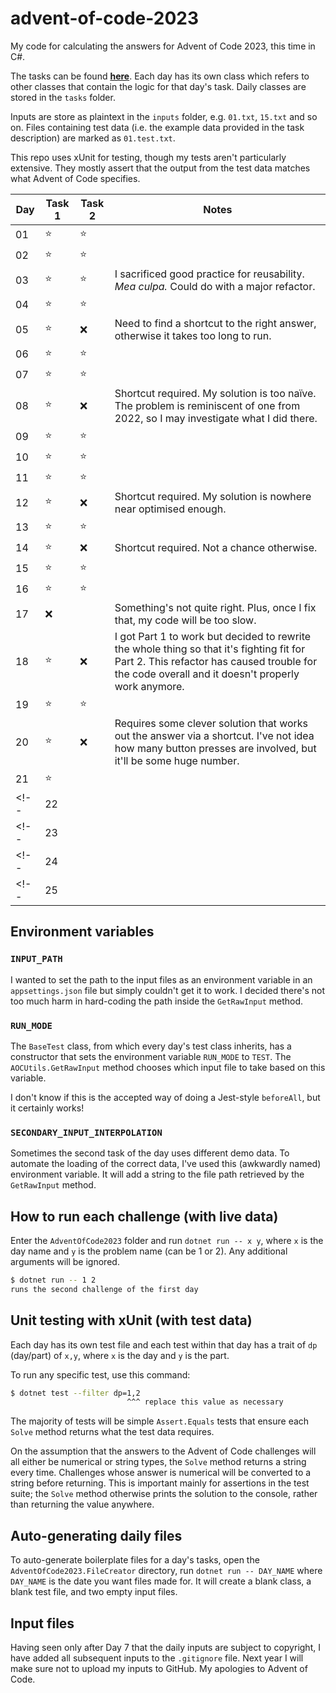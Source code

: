 # advent-of-code-2023

My code for calculating the answers for Advent of Code 2023, this time in C#.

The tasks can be found **[here](https://adventofcode.com/2023)**. Each day has its own class which refers to other classes that contain the logic for that day's task. Daily classes are stored in the `tasks` folder.

Inputs are store as plaintext in the `inputs` folder, e.g. `01.txt`, `15.txt` and so on. Files containing test data (i.e. the example data provided in the task description) are marked as `01.test.txt`.

This repo uses xUnit for testing, though my tests aren't particularly extensive. They mostly assert that the output from the test data matches what Advent of Code specifies.

| Day | Task 1 | Task 2 | Notes |
| --- | ------ | ------ | ----- |
| 01  | ⭐    | ⭐     |       |
| 02  | ⭐    | ⭐     |       |
| 03  | ⭐    | ⭐     | I sacrificed good practice for reusability. _Mea culpa._ Could do with a major refactor. |
| 04  | ⭐    | ⭐     |       |
| 05  | ⭐    | ❌     | Need to find a shortcut to the right answer, otherwise it takes too long to run. |
| 06  | ⭐    | ⭐     |       |
| 07  | ⭐    | ⭐     |       |
| 08  | ⭐    | ❌     | Shortcut required. My solution is too na&iuml;ve. The problem is reminiscent of one from 2022, so I may investigate what I did there. |
| 09  | ⭐    | ⭐     |       |
| 10  | ⭐    | ⭐     |       |
| 11  | ⭐    | ⭐     |       |
| 12  | ⭐    | ❌     | Shortcut required. My solution is nowhere near optimised enough. |
| 13  | ⭐    | ⭐     |       |
| 14  | ⭐    | ❌     | Shortcut required. Not a chance otherwise. |
| 15  | ⭐    | ⭐     |       |
| 16  | ⭐    | ⭐     |       |
| 17  | ❌    |        | Something's not quite right. Plus, once I fix that, my code will be too slow. |
| 18  | ⭐    | ❌     | I got Part 1 to work but decided to rewrite the whole thing so that it's fighting fit for Part 2. This refactor has caused trouble for the code overall and it doesn't properly work anymore. |
| 19  | ⭐    | ⭐     |       |
| 20  | ⭐    | ❌     | Requires some clever solution that works out the answer via a shortcut. I've not idea how many button presses are involved, but it'll be some huge number. |
| 21  | ⭐    |        |       |
<!-- | 22  |        |        |       | -->
<!-- | 23  |        |        |       | -->
<!-- | 24  |        |        |       | -->
<!-- | 25  |        |        |       | -->

## Environment variables

### `INPUT_PATH`

I wanted to set the path to the input files as an environment variable in an `appsettings.json` file but simply couldn't get it to work. I decided there's not too much harm in hard-coding the path inside the `GetRawInput` method.

### `RUN_MODE`

The `BaseTest` class, from which every day's test class inherits, has a constructor that sets the environment variable `RUN_MODE` to `TEST`. The `AOCUtils.GetRawInput` method chooses which input file to take based on this variable.

I don't know if this is the accepted way of doing a Jest-style `beforeAll`, but it certainly works!

### `SECONDARY_INPUT_INTERPOLATION`

Sometimes the second task of the day uses different demo data. To automate the loading of the correct data, I've used this (awkwardly named) environment variable. It will add a string to the file path retrieved by the `GetRawInput` method.

## How to run each challenge (with live data)

Enter the `AdventOfCode2023` folder and run `dotnet run -- x y`, where `x` is the day name and `y` is the problem name (can be 1 or 2). Any additional arguments will be ignored.

```sh
$ dotnet run -- 1 2
runs the second challenge of the first day
```

## Unit testing with xUnit (with test data)

Each day has its own test file and each test within that day has a trait of `dp` (day/part) of `x,y`, where `x` is the day and `y` is the part.

To run any specific test, use this command:

```sh
$ dotnet test --filter dp=1,2
                          ^^^ replace this value as necessary
```

The majority of tests will be simple `Assert.Equals` tests that ensure each `Solve` method returns what the test data requires.

On the assumption that the answers to the Advent of Code challenges will all either be numerical or string types, the `Solve` method returns a string every time. Challenges whose answer is numerical will be converted to a string before returning. This is important mainly for assertions in the test suite; the `Solve` method otherwise prints the solution to the console, rather than returning the value anywhere.

## Auto-generating daily files

To auto-generate boilerplate files for a day's tasks, open the `AdventOfCode2023.FileCreator` directory, run `dotnet run -- DAY_NAME` where `DAY_NAME` is the date you want files made for. It will create a blank class, a blank test file, and two empty input files.

## Input files

Having seen only after Day 7 that the daily inputs are subject to copyright, I have added all subsequent inputs to the `.gitignore` file. Next year I will make sure not to upload my inputs to GitHub. My apologies to Advent of Code.

